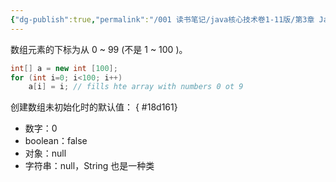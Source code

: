 ```yaml
---
{"dg-publish":true,"permalink":"/001 读书笔记/java核心技术卷1-11版/第3章 Java的基本程序设计结构/3.10 数组/3.10.2 访问数组元素/","created":"2024-04-18T16:17:03.851+08:00","updated":"2024-06-01T10:44:50.284+08:00"}
---
```


数组元素的下标为从 0 ~ 99 (不是 1 ~ 100 )。

```java
int[] a = new int [100];
for (int i=0; i<100; i++)
	a[i] = i; // fills hte array with numbers 0 ot 9
```

创建数组未初始化时的默认值：
{ #18d161}

- 数字：0
- boolean：false
- 对象：null
- 字符串：null，String 也是一种类